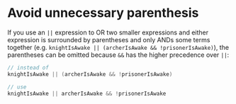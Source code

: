 # Avoid unnecessary parenthesis

If you use an `||` expression to OR two smaller expressions and either expression is surrounded by parentheses and only ANDs some terms together (e.g. `knightIsAwake || (archerIsAwake && !prisonerIsAwake)`), the parentheses can be omitted because `&&` has the higher precedence over `||`:

```java
// instead of
knightIsAwake || (archerIsAwake && !prisonerIsAwake)

// use
knightIsAwake || archerIsAwake && !prisonerIsAwake
```